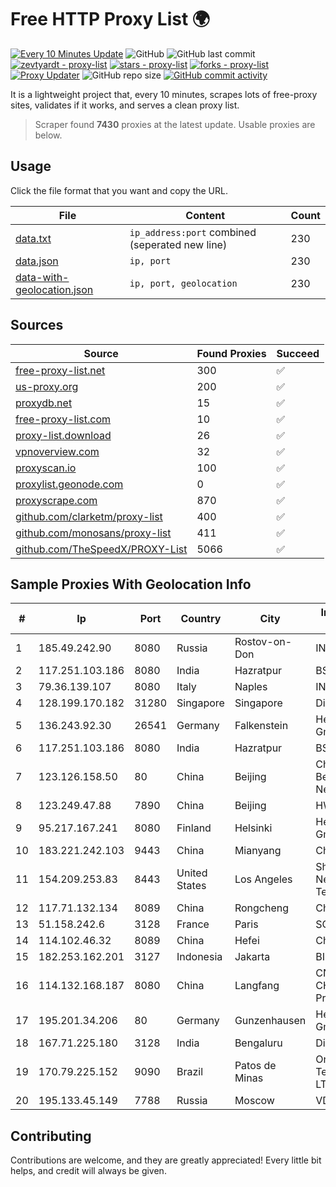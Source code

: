 
# Free HTTP Proxy List 🌍

[![Every 10 Minutes Update](https://github.com/mertguvencli/http-proxy-list/actions/workflows/main.yml/badge.svg?branch=main)](https://github.com/mertguvencli/http-proxy-list/actions/workflows/main.yml)
![GitHub](https://img.shields.io/github/license/mertguvencli/http-proxy-list)
![GitHub last commit](https://img.shields.io/github/last-commit/mertguvencli/http-proxy-list)
[![zevtyardt - proxy-list](https://img.shields.io/static/v1?label=zevtyardt&message=proxy-list&color=blue&logo=github)](https://github.com/zevtyardt/proxy-list "Go to GitHub repo")
[![stars - proxy-list](https://img.shields.io/github/stars/zevtyardt/proxy-list?style=social)](https://github.com/zevtyardt/proxy-list)
[![forks - proxy-list](https://img.shields.io/github/forks/zevtyardt/proxy-list?style=social)](https://github.com/zevtyardt/proxy-list)
[![Proxy Updater](https://github.com/zevtyardt/proxy-list/workflows/Proxy%20Updater/badge.svg)](https://github.com/zevtyardt/proxy-list/actions?query=workflow:"Proxy+Updater")
![GitHub repo size](https://img.shields.io/github/repo-size/zevtyardt/proxy-list)
[![GitHub commit activity](https://img.shields.io/github/commit-activity/m/zevtyardt/proxy-list?logo=commits)](https://github.com/zevtyardt/proxy-list/commits/main)

It is a lightweight project that, every 10 minutes, scrapes lots of free-proxy sites, validates if it works, and serves a clean proxy list.

> Scraper found **7430** proxies at the latest update. Usable proxies are below.

## Usage

Click the file format that you want and copy the URL.

|File|Content|Count|
|----|-------|-----|
|[data.txt](https://raw.githubusercontent.com/mertguvencli/http-proxy-list/main/proxy-list/data.txt)|`ip_address:port` combined (seperated new line)|230|
|[data.json](https://raw.githubusercontent.com/mertguvencli/http-proxy-list/main/proxy-list/data.json)|`ip, port`|230|
|[data-with-geolocation.json](https://raw.githubusercontent.com/mertguvencli/http-proxy-list/main/proxy-list/data-with-geolocation.json)|`ip, port, geolocation`|230|

## Sources

|Source|Found Proxies|Succeed|
|------|-------------|-------|
|[free-proxy-list.net](https://free-proxy-list.net)|300|✅|
|[us-proxy.org](https://www.us-proxy.org)|200|✅|
|[proxydb.net](http://proxydb.net)|15|✅|
|[free-proxy-list.com](https://free-proxy-list.com/?page=&port=&type%5B%5D=http&type%5B%5D=https&up_time=0&search=Search)|10|✅|
|[proxy-list.download](https://www.proxy-list.download/HTTP)|26|✅|
|[vpnoverview.com](https://vpnoverview.com/privacy/anonymous-browsing/free-proxy-servers)|32|✅|
|[proxyscan.io](https://www.proxyscan.io)|100|✅|
|[proxylist.geonode.com](https://proxylist.geonode.com/api/proxy-list?limit=300&page=1&sort_by=lastChecked&sort_type=desc&protocols=http,https)|0|✅|
|[proxyscrape.com](https://api.proxyscrape.com/v2/?request=displayproxies&protocol=http&timeout=10000&country=all&ssl=all&anonymity=all)|870|✅|
|[github.com/clarketm/proxy-list](https://raw.githubusercontent.com/clarketm/proxy-list/master/proxy-list-raw.txt)|400|✅|
|[github.com/monosans/proxy-list](https://raw.githubusercontent.com/monosans/proxy-list/main/proxies/http.txt)|411|✅|
|[github.com/TheSpeedX/PROXY-List](https://raw.githubusercontent.com/TheSpeedX/PROXY-List/master/http.txt)|5066|✅|


## Sample Proxies With Geolocation Info

|#|Ip|Port|Country|City|Internet Service Provider|
|-|--|----|-------|----|-------------------------|
|1|185.49.242.90|8080|Russia|Rostov-on-Don|INNOVATIVE|
|2|117.251.103.186|8080|India|Hazratpur|BSNL Internet|
|3|79.36.139.107|8080|Italy|Naples|INTERBUSINESS|
|4|128.199.170.182|31280|Singapore|Singapore|DigitalOcean, LLC|
|5|136.243.92.30|26541|Germany|Falkenstein|Hetzner Online GmbH|
|6|117.251.103.186|8080|India|Hazratpur|BSNL Internet|
|7|123.126.158.50|80|China|Beijing|China Unicom Beijing Province Network|
|8|123.249.47.88|7890|China|Beijing|HWCSNET|
|9|95.217.167.241|8080|Finland|Helsinki|Hetzner Online GmbH|
|10|183.221.242.103|9443|China|Mianyang|China Mobile|
|11|154.209.253.83|8443|United States|Los Angeles|Shanghai Ruisu Network Technology|
|12|117.71.132.134|8089|China|Rongcheng|Chinanet|
|13|51.158.242.6|3128|France|Paris|SCALEWAY|
|14|114.102.46.32|8089|China|Hefei|Chinanet|
|15|182.253.162.201|3127|Indonesia|Jakarta|BIZNET|
|16|114.132.168.187|8080|China|Langfang|CNC Group CHINA169 Hebei Province network|
|17|195.201.34.206|80|Germany|Gunzenhausen|Hetzner Online GmbH|
|18|167.71.225.180|3128|India|Bengaluru|DigitalOcean, LLC|
|19|170.79.225.152|9090|Brazil|Patos de Minas|OnNet Telecomunicacoes LTDA - ME|
|20|195.133.45.149|7788|Russia|Moscow|VDS|



## Contributing

Contributions are welcome, and they are greatly appreciated! Every
little bit helps, and credit will always be given.

